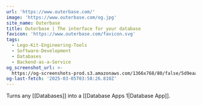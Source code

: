 ```yaml
---
url: 'https://www.outerbase.com/'
image: 'https://www.outerbase.com/og.jpg'
site_name: Outerbase
title: Outerbase | The interface for your database
favicon: 'https://www.outerbase.com/favicon.svg'
tags:
  - Lego-Kit-Engineering-Tools
  - Software-Development
  - Databases
  - Backend-as-a-Service
og_screenshot_url: >-
  https://og-screenshots-prod.s3.amazonaws.com/1366x768/80/false/5d9eaac8176dba0e74db0cba41455980f16325edfa25d7485ea422b2fa552e2d.jpeg
og-last-fetch: '2025-03-05T03:58:26.810Z'
---
```

Turns any [[Databases]] into a [[Database Apps 1|Database App]].



